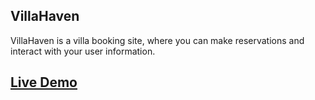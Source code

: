 ## VillaHaven
VillaHaven is a villa booking site, where you can make reservations and interact with your user information. 
## [Live Demo](https://villa-haven.vercel.app/)
